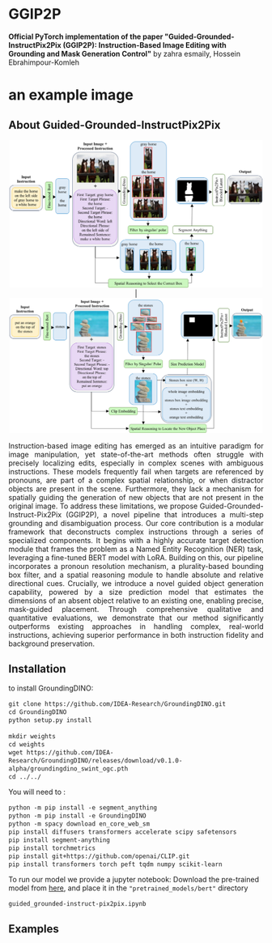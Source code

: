 # GGIP2P

**Official PyTorch implementation of the paper "Guided-Grounded-InstructPix2Pix (GGIP2P): Instruction-Based Image Editing with Grounding and Mask Generation Control"** by zahra esmaily, Hossein Ebrahimpour-Komleh
# an example image

## About Guided-Grounded-InstructPix2Pix
<p align="center">
  <img src="imgs/main_architecture_for_relative.png" alt="relative_arch" width="500" />
  |	
  <img src="imgs/main_architecture_for_add.png" alt="add_arch" width="500" />
</p>
<p align="justify">
Instruction-based image editing has emerged as an intuitive paradigm for image manipulation, yet state-of-the-art methods often struggle with precisely localizing edits, especially in complex scenes with ambiguous instructions. These models frequently fail when targets are referenced by pronouns, are part of a complex spatial relationship, or when distractor objects are present in the scene. Furthermore, they lack a mechanism for spatially guiding the generation of new objects that are not present in the original image. To address these limitations, we propose Guided-Grounded-Instruct-Pix2Pix (GGIP2P), a novel pipeline that introduces a multi-step grounding and disambiguation process. Our core contribution is a modular framework that deconstructs complex instructions through a series of specialized components. It begins with a highly accurate target detection module that frames the problem as a Named Entity Recognition (NER) task, leveraging a fine-tuned BERT model with LoRA. Building on this, our pipeline incorporates a pronoun resolution mechanism, a plurality-based bounding box filter, and a spatial reasoning module to handle absolute and relative directional cues. Crucially, we introduce a novel guided object generation capability, powered by a size prediction model that estimates the dimensions of an absent object relative to an existing one, enabling precise, mask-guided placement. Through comprehensive qualitative and quantitative evaluations, we demonstrate that our method significantly outperforms existing approaches in handling complex, real-world instructions, achieving superior performance in both instruction fidelity and background preservation.
</p>

## Installation
to install GroundingDINO:

	git clone https://github.com/IDEA-Research/GroundingDINO.git
	cd GroundingDINO
	python setup.py install
	
	mkdir weights
	cd weights
	wget https://github.com/IDEA-Research/GroundingDINO/releases/download/v0.1.0-alpha/groundingdino_swint_ogc.pth
	cd ../../


You will need to :

	python -m pip install -e segment_anything
	python -m pip install -e GroundingDINO
	python -m spacy download en_core_web_sm
	pip install diffusers transformers accelerate scipy safetensors
	pip install segment-anything
	pip install torchmetrics
	pip install git+https://github.com/openai/CLIP.git
	pip install transformers torch peft tqdm numpy scikit-learn

To run our model we provide a jupyter notebook:
Download the pre-trained model from [here](https://drive.google.com/), and place it in the `"pretrained_models/bert"` directory

	guided_grounded-instruct-pix2pix.ipynb

## Examples
